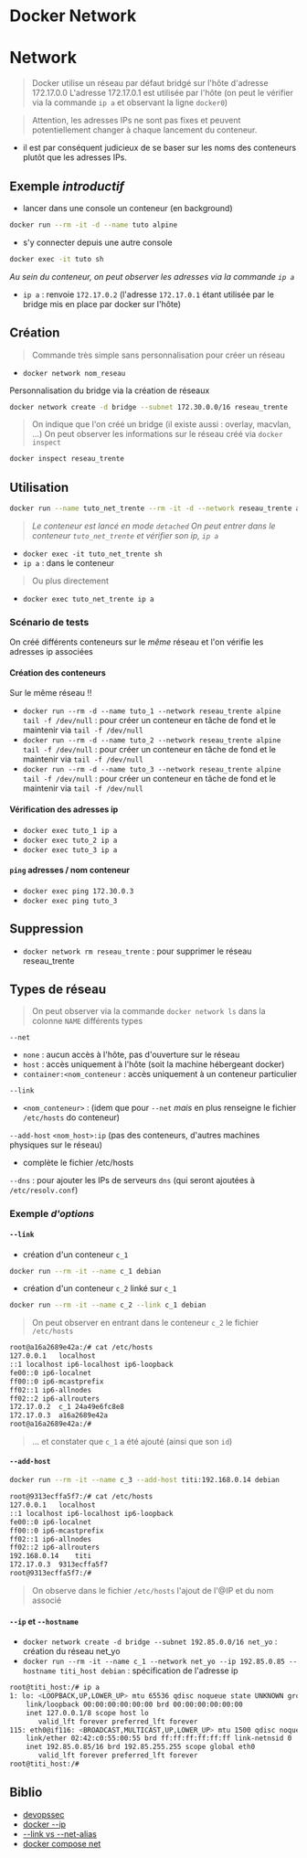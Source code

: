 # Docker Network

# Network

> Docker utilise un réseau par défaut bridgé sur l'hôte d'adresse 172.17.0.0
> L'adresse 172.17.0.1 est utilisée par l'hôte (on peut le vérifier via la commande `ip a` et observant la ligne `docker0`)

> Attention, les adresses IPs ne sont pas fixes et peuvent potentiellement changer à chaque lancement du conteneur.

- il est par conséquent judicieux de se baser sur les noms des conteneurs plutôt que les adresses IPs.

## Exemple *introductif*

- lancer dans une console un conteneur (en background)

```bash
docker run --rm -it -d --name tuto alpine
```

- s'y connecter depuis une autre console

```bash
docker exec -it tuto sh
```

*Au sein du conteneur, on peut observer les adresses via la commande `ip a`*

- `ip a` : renvoie `172.17.0.2` (l'adresse `172.17.0.1` étant utilisée par le bridge mis en place par docker sur l'hôte)

## Création

> Commande très simple sans personnalisation pour créer un réseau

- `docker network nom_reseau`

Personnalisation du bridge via la création de réseaux

```bash
docker network create -d bridge --subnet 172.30.0.0/16 reseau_trente
```

> On indique que l'on créé un bridge (il existe aussi : overlay, macvlan, ...)
> On peut observer les informations sur le réseau créé via `docker inspect`

```bash
docker inspect reseau_trente
```

## Utilisation

```bash
docker run --name tuto_net_trente --rm -it -d --network reseau_trente alpine
```

> *Le conteneur est lancé en mode `detached`*
> *On peut entrer dans le conteneur `tuto_net_trente` et vérifier son ip, `ip a`*

- `docker exec -it tuto_net_trente sh`
- `ip a` : dans le conteneur

> Ou plus directement

- `docker exec tuto_net_trente ip a`

### Scénario de tests

On créé différents conteneurs sur le *même* réseau et l'on vérifie les adresses ip associées

#### Création des conteneurs 

Sur le même réseau !!

- `docker run --rm -d --name tuto_1 --network reseau_trente alpine tail -f /dev/null` : pour créer un conteneur en tâche de fond et le maintenir via `tail -f /dev/null`
- `docker run --rm -d --name tuto_2 --network reseau_trente alpine tail -f /dev/null` : pour créer un conteneur en tâche de fond et le maintenir via `tail -f /dev/null`
- `docker run --rm -d --name tuto_3 --network reseau_trente alpine tail -f /dev/null` : pour créer un conteneur en tâche de fond et le maintenir via `tail -f /dev/null`

#### Vérification des adresses ip

- `docker exec tuto_1 ip a`
- `docker exec tuto_2 ip a`
- `docker exec tuto_3 ip a`


#### `ping` adresses / nom conteneur

- `docker exec ping 172.30.0.3`
- `docker exec ping tuto_3`

## Suppression

- `docker network rm reseau_trente` : pour supprimer le réseau reseau_trente

## Types de réseau

> On peut observer via la commande `docker network ls` dans la colonne `NAME` différents types

`--net`

- `none` : aucun accès à l'hôte, pas d'ouverture sur le réseau
- `host` : accès uniquement à l'hôte (soit la machine hébergeant docker)
- `container:<nom_conteneur` : accès uniquement à un conteneur particulier

`--link`

- `<nom_conteneur>` : (idem que pour `--net` *mais* en plus renseigne le fichier `/etc/hosts` do conteneur)

`--add-host` `<nom_host>:ip` (pas des conteneurs, d'autres machines physiques sur le réseau)

- complète le fichier /etc/hosts

`--dns` : pour ajouter les IPs de serveurs `dns` (qui seront ajoutées à `/etc/resolv.conf`)

### Exemple *d'options*

#### `--link`

- création d'un conteneur `c_1`

```bash
docker run --rm -it --name c_1 debian
```

- création d'un conteneur `c_2` linké sur `c_1`

```bash
docker run --rm -it --name c_2 --link c_1 debian
```

> On peut observer en entrant dans le conteneur `c_2` le fichier `/etc/hosts`

```bash
root@a16a2689e42a:/# cat /etc/hosts
127.0.0.1	localhost
::1	localhost ip6-localhost ip6-loopback
fe00::0	ip6-localnet
ff00::0	ip6-mcastprefix
ff02::1	ip6-allnodes
ff02::2	ip6-allrouters
172.17.0.2	c_1 24a49e6fc8e8
172.17.0.3	a16a2689e42a
root@a16a2689e42a:/#
```

> ... et constater que `c_1` a été ajouté (ainsi que son `id`)

#### `--add-host`

```bash
docker run --rm -it --name c_3 --add-host titi:192.168.0.14 debian
```

```bash
root@9313ecffa5f7:/# cat /etc/hosts
127.0.0.1	localhost
::1	localhost ip6-localhost ip6-loopback
fe00::0	ip6-localnet
ff00::0	ip6-mcastprefix
ff02::1	ip6-allnodes
ff02::2	ip6-allrouters
192.168.0.14	titi
172.17.0.3	9313ecffa5f7
root@9313ecffa5f7:/#
```

> On observe dans le fichier `/etc/hosts` l'ajout de l'@IP et du nom associé

#### `--ip` et `--hostname`

- `docker network create -d bridge --subnet 192.85.0.0/16 net_yo` : création du réseau net_yo 
- `docker run --rm -it --name c_1 --network net_yo --ip 192.85.0.85 --hostname titi_host debian` : spécification de l'adresse ip

```bash
root@titi_host:/# ip a
1: lo: <LOOPBACK,UP,LOWER_UP> mtu 65536 qdisc noqueue state UNKNOWN group default qlen 1000
    link/loopback 00:00:00:00:00:00 brd 00:00:00:00:00:00
    inet 127.0.0.1/8 scope host lo
       valid_lft forever preferred_lft forever
115: eth0@if116: <BROADCAST,MULTICAST,UP,LOWER_UP> mtu 1500 qdisc noqueue state UP group default
    link/ether 02:42:c0:55:00:55 brd ff:ff:ff:ff:ff:ff link-netnsid 0
    inet 192.85.0.85/16 brd 192.85.255.255 scope global eth0
       valid_lft forever preferred_lft forever
root@titi_host:/#
```

## Biblio
- [devopssec](https://devopssec.fr/article/fonctionnement-manipulation-reseau-docker)
- [docker --ip](https://docs.docker.com/engine/reference/commandline/network_connect/)
- [--link vs --net-alias](https://stackoverflow.com/a/36049118)
- [docker compose net](https://runnable.com/docker/docker-compose-networking)
